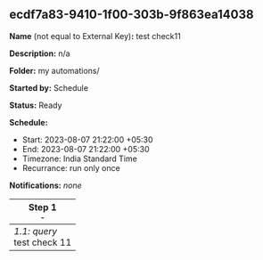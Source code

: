 ## ecdf7a83-9410-1f00-303b-9f863ea14038

**Name** (not equal to External Key)**:** test check11

**Description:** n/a

**Folder:** my automations/

**Started by:** Schedule

**Status:** Ready

**Schedule:**

* Start: 2023-08-07 21:22:00 +05:30
* End: 2023-08-07 21:22:00 +05:30
* Timezone: India Standard Time
* Recurrance: run only once

**Notifications:** _none_


| Step 1<br>_<small>-</small>_ |
| --- |
| _1.1: query_<br>test check 11 |
